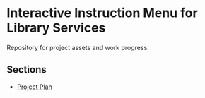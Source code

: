 # Interactive Instruction Menu for Library Services

Repository for project assets and work progress.

## Sections

* [Project Plan](01_PROJECT-PLAN)